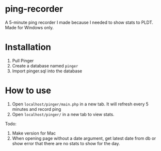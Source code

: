 # ping-recorder
A 5-minute ping recorder I made because I needed to show stats to PLDT. Made for Windows only.

# Installation
1. Pull Pinger
2. Create a database named `pinger`
3. Import pinger.sql into the database

# How to use
1. Open `localhost/pinger/main.php` in a new tab. It will refresh every 5 minutes and record ping
2. Open `localhost/pinger/` in a new tab to view stats.

Todo:
1. Make version for Mac
2. When opening page without a date argument, get latest date from db or show error that there are no stats to show for the day.
